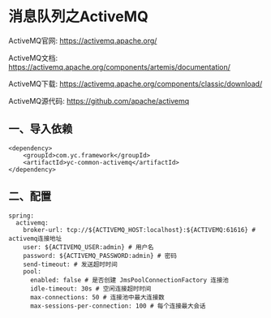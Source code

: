 # 消息队列之ActiveMQ
ActiveMQ官网:
https://activemq.apache.org/

ActiveMQ文档:
https://activemq.apache.org/components/artemis/documentation/

ActiveMQ下载:
https://activemq.apache.org/components/classic/download/

ActiveMQ源代码:
https://github.com/apache/activemq

## 一、导入依赖
```
<dependency>
    <groupId>com.yc.framework</groupId>
    <artifactId>yc-common-activemq</artifactId>
</dependency>

```



## 二、配置

```
spring:
  activemq:
    broker-url: tcp://${ACTIVEMQ_HOST:localhost}:${ACTIVEMQ:61616} # activemq连接地址
    user: ${ACTIVEMQ_USER:admin} # 用户名
    password: ${ACTIVEMQ_PASSWORD:admin} # 密码
    send-timeout: # 发送超时时间
    pool:
      enabled: false # 是否创建 JmsPoolConnectionFactory 连接池
      idle-timeout: 30s # 空闲连接超时时间
      max-connections: 50 # 连接池中最大连接数
      max-sessions-per-connection: 100 # 每个连接最大会话
```